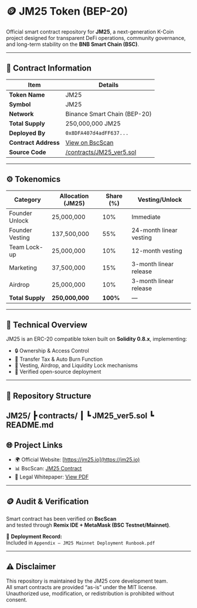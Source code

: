 # 🪙 JM25 Token (BEP-20)

Official smart contract repository for **JM25**, a next-generation K-Coin project designed for transparent DeFi operations, community governance, and long-term stability on the **BNB Smart Chain (BSC)**.

---

## 🔗 Contract Information

| Item | Details |
|------|----------|
| **Token Name** | JM25 |
| **Symbol** | JM25 |
| **Network** | Binance Smart Chain (BEP-20) |
| **Total Supply** | 250,000,000 JM25 |
| **Deployed By** | `0x8DFA407d4adFF637...` |
| **Contract Address** | [View on BscScan](https://bscscan.com/token/0x8DFA407d4adFF637...) |
| **Source Code** | [/contracts/JM25_ver5.sol](./contracts/JM25_ver5.sol) |

---

## ⚙️ Tokenomics

| Category | Allocation (JM25) | Share (%) | Vesting/Unlock |
|-----------|------------------|-----------|----------------|
| Founder Unlock | 25,000,000 | 10% | Immediate |
| Founder Vesting | 137,500,000 | 55% | 24-month linear vesting |
| Team Lock-up | 25,000,000 | 10% | 12-month vesting |
| Marketing | 37,500,000 | 15% | 3-month linear release |
| Airdrop | 25,000,000 | 10% | 3-month linear release |
| **Total Supply** | **250,000,000** | **100%** | — |

---

## 🧩 Technical Overview

JM25 is an ERC-20 compatible token built on **Solidity 0.8.x**, implementing:
- 🔒 Ownership & Access Control  
- 🔁 Transfer Tax & Auto Burn Function  
- 🔐 Vesting, Airdrop, and Liquidity Lock mechanisms  
- 🧠 Verified open-source deployment  

---

## 🧱 Repository Structure
JM25/
┣ contracts/
┃ ┗ JM25_ver5.sol
┗ README.md
---

## 🌐 Project Links

- 🌍 Official Website: [https://jm25.io](https://jm25.io)
- 📊 BscScan: [JM25 Contract](https://bscscan.com/address/0x22156BF97AF94842E73d56c77886626cF16209BE)
- 🧾 Legal Whitepaper: [View PDF](https://drive.google.com/file/d/12R3Ef5TWdo5a61ZaWb7FP8bh_J1ws7hB/view?usp=drive_link)
---

## 🪙 Audit & Verification

Smart contract has been verified on **BscScan**  
and tested through **Remix IDE + MetaMask (BSC Testnet/Mainnet)**.

📁 **Deployment Record:**  
Included in `Appendix – JM25 Mainnet Deployment Runbook.pdf`

---

## ⚠️ Disclaimer

This repository is maintained by the JM25 core development team.  
All smart contracts are provided “as-is” under the MIT license.  
Unauthorized use, modification, or redistribution is prohibited without consent.
